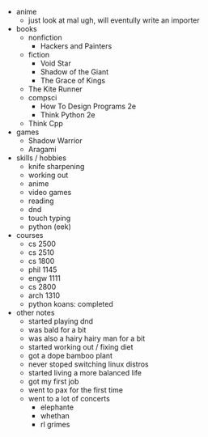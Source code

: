 - anime
    - just look at mal ugh, will eventully write an importer
- books
    - nonfiction
        - Hackers and Painters
    - fiction
        - Void Star
        - Shadow of the Giant
        - The Grace of Kings
	- The Kite Runner
    - compsci
        - How To Design Programs 2e
        - Think Python 2e
	- Think Cpp
- games
    - Shadow Warrior
    - Aragami
- skills / hobbies
    - knife sharpening
    - working out
    - anime
    - video games
    - reading
    - dnd
    - touch typing
    - python (eek)
- courses
    - cs 2500
    - cs 2510
    - cs 1800
    - phil 1145
    - engw 1111
    - cs 2800
    - arch 1310
    - python koans: completed
- other notes
    - started playing dnd
    - was bald for a bit
    - was also a hairy hairy man for a bit
    - started working out / fixing diet
    - got a dope bamboo plant
    - never stoped switching linux distros
    - started living a more balanced life
    - got my first job
    - went to pax for the first time
    - went to a lot of concerts
        - elephante
        - whethan
        - rl grimes

